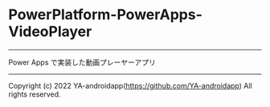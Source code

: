 # PowerPlatform-PowerApps-VideoPlayer

---

Power Apps で実装した動画プレーヤーアプリ

---

Copyright (c) 2022 YA-androidapp(https://github.com/YA-androidapp) All rights reserved.
